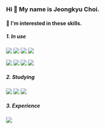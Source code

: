 ### Hi 👋 My name is Jeongkyu Choi.

#### 🌱 I'm interested in these skills.</br>
##### 1. In use</br> 
<img src="https://img.shields.io/badge/Javascript-yellow?style=plastic&logo=Javascript&logoColor=white"/> <img src="https://img.shields.io/badge/Node.js-339933?style=plastic&logo=Node.js&logoColor=white"/> <img src="https://img.shields.io/badge/Express.js-000000?style=plastic&logo=Express&logoColor=white"/> <img src="https://img.shields.io/badge/MySQL-4479A1?style=plastic&logo=MySQL&logoColor=white"/>

<img src="https://img.shields.io/badge/Python-3776AB?style=plastic&logo=Python&logoColor=white"/> <img src="https://img.shields.io/badge/RaspberryPi-A22846?style=plastic&logo=RaspberryPi&logoColor=white"/> <img src="https://img.shields.io/badge/Arduino-00979D?style=plastic&logo=Arduino&logoColor=white"/> <img src="https://img.shields.io/badge/ESP32-E7352C?style=plastic&logo=espressif&logoColor=white"/>
##### 2. Studying</br>
<img src="https://img.shields.io/badge/Flutter-02569B?style=plastic&logo=Flutter&logoColor=white"/> <img src="https://img.shields.io/badge/Dart-0175C2?style=plastic&logo=Dart&logoColor=white"/> <img src="https://img.shields.io/badge/Docker-2496ED?style=plastic&logo=Docker&logoColor=white"/>
##### 3. Experience 
<img src="https://img.shields.io/badge/PHP-777BB4?style=plastic&logo=PHP&logoColor=white"/>
<!--
**ClairKyu/ClairKyu** is a ✨ _special_ ✨ repository because its `README.md` (this file) appears on your GitHub profile.

Here are some ideas to get you started:

- 🔭 I’m currently working on ...
- 🌱 I’m currently learning ...
- 👯 I’m looking to collaborate on ...
- 🤔 I’m looking for help with ...
- 💬 Ask me about ...
- 📫 How to reach me: ...
- 😄 Pronouns: ...
- ⚡ Fun fact: ...
-->
